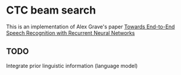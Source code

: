 # CTC beam search
This is an implementation of Alex Grave's paper [Towards End-to-End Speech Recognition with Recurrent Neural Networks](http://www.jmlr.org/proceedings/papers/v32/graves14.pdf)

## TODO
Integrate prior linguistic information (language model)